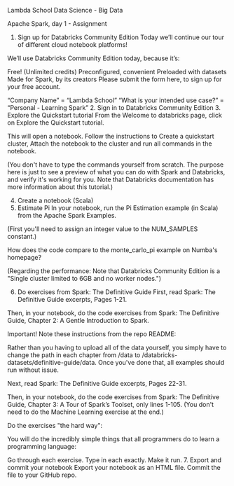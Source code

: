 Lambda School Data Science - Big Data

Apache Spark, day 1 - Assignment
1. Sign up for Databricks Community Edition
Today we’ll continue our tour of different cloud notebook platforms!

We’ll use Databricks Community Edition today, because it’s:

Free! (Unlimited credits)
Preconfigured, convenient
Preloaded with datasets
Made for Spark, by its creators
Please submit the form here, to sign up for your free account.

“Company Name” = “Lambda School”
“What is your intended use case?” = “Personal - Learning Spark”
2. Sign in to Databricks Community Edition
3. Explore the Quickstart tutorial
From the Welcome to databricks page, click on Explore the Quickstart tutorial.

This will open a notebook. Follow the instructions to Create a quickstart cluster, Attach the notebook to the cluster and run all commands in the notebook.

(You don't have to type the commands yourself from scratch. The purpose here is just to see a preview of what you can do with Spark and Databricks, and verify it's working for you. Note that Databricks documentation has more information about this tutorial.)

4. Create a notebook (Scala)
5. Estimate Pi
In your notebook, run the Pi Estimation example (in Scala) from the Apache Spark Examples.

(First you'll need to assign an integer value to the NUM_SAMPLES constant.)

How does the code compare to the monte_carlo_pi example on Numba's homepage?

(Regarding the performance: Note that Databricks Community Edition is a "Single cluster limited to 6GB and no worker nodes.")

6. Do exercises from Spark: The Definitive Guide
First, read Spark: The Definitive Guide excerpts, Pages 1-21.

Then, in your notebook, do the code exercises from Spark: The Definitive Guide, Chapter 2: A Gentle Introduction to Spark.

Important! Note these instructions from the repo README:

Rather than you having to upload all of the data yourself, you simply have to change the path in each chapter from /data to /databricks-datasets/definitive-guide/data. Once you've done that, all examples should run without issue.

Next, read Spark: The Definitive Guide excerpts, Pages 22-31.

Then, in your notebook, do the code exercises from Spark: The Definitive Guide, Chapter 3: A Tour of Spark’s Toolset, only lines 1-105. (You don't need to do the Machine Learning exercise at the end.)

Do the exercises "the hard way":

You will do the incredibly simple things that all programmers do to learn a programming language:

Go through each exercise.
Type in each exactly.
Make it run.
7. Export and commit your notebook
Export your notebook as an HTML file. Commit the file to your GitHub repo.
